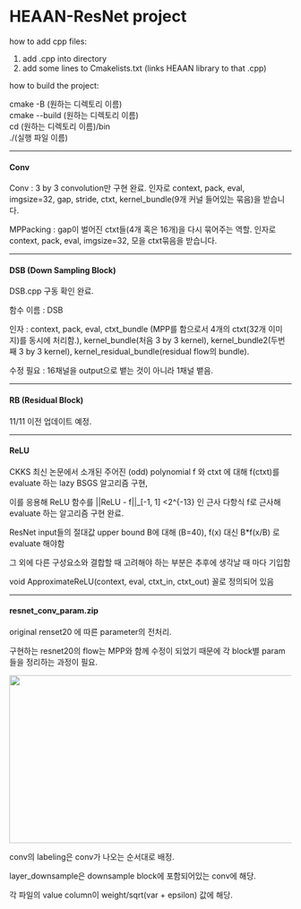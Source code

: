 # HEAAN-ResNet project

how to add cpp files:
1. add .cpp into directory
2. add some lines to Cmakelists.txt (links HEAAN library to that .cpp)


how to build the project: 


cmake -B (원하는 디렉토리 이름)                  
cmake --build (원하는 디렉토리 이름)      
cd (원하는 디렉토리 이름)/bin              
./(실행 파일 이름)

---------------------------------------------------------------------------------------------------

#### Conv

Conv : 3 by 3 convolution만 구현 완료. 인자로 context, pack, eval, imgsize=32, gap, stride, ctxt, kernel_bundle(9개 커널 들어있는 묶음)을 받습니다.

MPPacking : gap이 벌어진 ctxt들(4개 혹은 16개)을 다시 묶어주는 역할. 인자로 context, pack, eval, imgsize=32, 모을 ctxt묶음을 받습니다.

---------------------------------------------------------------------------------------------------

#### DSB (Down Sampling Block)

DSB.cpp 구동 확인 완료.

함수 이름 : DSB

인자 : context, pack, eval, ctxt_bundle (MPP를 함으로서 4개의 ctxt(32개 이미지)를 동시에 처리함.), kernel_bundle(처음 3 by 3 kernel), kernel_bundle2(두번째 3 by 3 kernel), kernel_residual_bundle(residual flow의 bundle).

수정 필요 : 16채널을 output으로 뱉는 것이 아니라 1채널 뱉음.


---------------------------------------------------------------------------------------------------

#### RB (Residual Block)

11/11 이전 업데이트 예정.


---------------------------------------------------------------------------------------------------

#### ReLU

CKKS 최신 논문에서 소개된 주어진 (odd) polynomial f 와 ctxt 에 대해 f(ctxt)를 evaluate 하는 lazy BSGS 알고리즘 구현,

이를 응용해 ReLU 함수를 ||ReLU - f||_[-1, 1] <2^{-13} 인 근사 다항식 f로 근사해 evaluate 하는 알고리즘 구현 완료.

ResNet input들의 절대값 upper bound B에 대해 (B=40), f(x) 대신 B*f(x/B) 로 evaluate 해야함

그 외에 다른 구성요소와 결합할 때 고려해야 하는 부분은 추후에 생각날 때 마다 기입함

void ApproximateReLU(context, eval, ctxt_in, ctxt_out) 꼴로 정의되어 있음

---------------------------------------------------------------------------------------------------
#### resnet_conv_param.zip

original renset20 에 따른 parameter의 전처리.

구현하는 resnet20의 flow는 MPP와 함께 수정이 되었기 때문에 각 block별 param들을 정리하는 과정이 필요.

<img src = "https://user-images.githubusercontent.com/114977212/200970916-3be43395-d6f9-45a7-a72a-b2a0d627532a.png" width = "600" height = "300"/>

conv의 labeling은 conv가 나오는 순서대로 배정.

layer_downsample은 downsample block에 포함되어있는 conv에 해당.

각 파일의 value column이 weight/sqrt(var + epsilon) 값에 해당.
